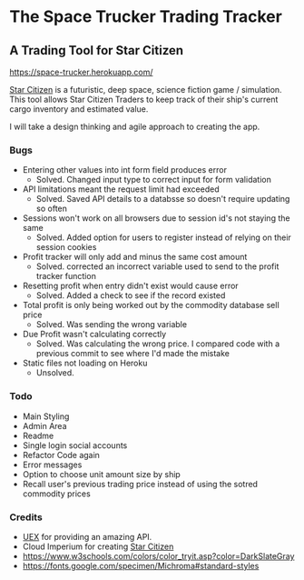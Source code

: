 # The Space Trucker Trading Tracker

## A Trading Tool for Star Citizen

https://space-trucker.herokuapp.com/

[Star Citizen](https://tinyurl.com/2yet2hz9) is a futuristic, deep space, science fiction game / simulation. This tool allows Star Citizen Traders to keep track of their ship's current cargo inventory and estimated value.

I will take a design thinking and agile approach to creating the app.

### Bugs
- Entering other values into int form field produces error
    - Solved. Changed input type to correct input for form validation
- API limitations meant the request limit had exceeded
    - Solved. Saved API details to a databsse so doesn't require updating so often
- Sessions won't work on all browsers due to session id's not staying the same
    - Solved. Added option for users to register instead of relying on their session cookies
- Profit tracker will only add and minus the same cost amount
    - Solved. corrected an incorrect variable used to send to the profit tracker function
- Resetting profit when entry didn't exist would cause error
    - Solved. Added a check to see if the record existed
- Total profit is only being worked out by the commodity database sell price
    - Solved. Was sending the wrong variable
- Due Profit wasn't calculating correctly
    - Solved. Was calculating the wrong price. I compared code with a previous commit to see where I'd made the mistake
- Static files not loading on Heroku
    - Unsolved. 

### Todo
- Main Styling
- Admin Area
- Readme
- Single login social accounts
- Refactor Code again
- Error messages
- Option to choose unit amount size by ship
- Recall user's previous trading price instead of using the sotred commodity prices

### Credits
- [UEX](https://uexcorp.space/) for providing an amazing API.
- Cloud Imperium for creating [Star Citizen](https://tinyurl.com/2yet2hz9)
- https://www.w3schools.com/colors/color_tryit.asp?color=DarkSlateGray
- https://fonts.google.com/specimen/Michroma#standard-styles
